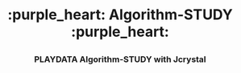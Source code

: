 <h1 align = "center">:purple_heart: Algorithm-STUDY :purple_heart:</p>
<h3 align = "center"> PLAYDATA Algorithm-STUDY with Jcrystal</p>
<br>
<br>
